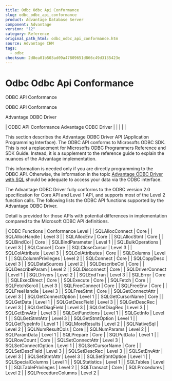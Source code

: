 ```yaml
---
title: Odbc Odbc Api Conformance
slug: odbc_odbc_api_conformance
product: Advantage Database Server
component: Advantage
version: "12"
category: Reference
original_path_html: odbc_odbc_api_conformance.htm
source: Advantage CHM
tags:
  - odbc
checksum: 2d8ea01b503ad09a47809651d866c49d3135423e
---
```


# Odbc Odbc Api Conformance

ODBC API Conformance

ODBC API Conformance

Advantage ODBC Driver

| ODBC API Conformance  Advantage ODBC Driver |  |  |  |  |

This section describes the Advantage ODBC Driver API (Application Programming Interface). The ODBC API conforms to Microsofts ODBC SDK. This is not a replacement for Microsofts ODBC Programmers Reference and SDK Guide. Instead, it is a supplement to the reference guide to explain the nuances of the Advantage implementation.

This information is needed only if you are directly programming to the ODBC API. Otherwise, the information in the topic [Advantage ODBC Driver with SQL](odbc_advantage_odbc_driver_with_sql.md) should be adequate to access your data via the ODBC interface.

The Advantage ODBC Driver fully conforms to the ODBC version 2.0 specification for Core API and Level 1 API, and supports most of the Level 2 function calls. The following lists the ODBC API functions supported by the Advantage ODBC Driver.

Detail is provided for those APIs with potential differences in implementation compared to the Microsoft ODBC API definitions.

| ODBC Functions | Conformance Level |
| SQLAllocConnect | Core |
| SQLAllocHandle | Level 3 |
| SQLAllocEnv | Core |
| SQLAllocStmt | Core |
| SQLBindCol | Core |
| SQLBindParameter | Level 1 |
| SQLBulkOperations | Level 3 |
| SQLCancel | Core |
| SQLCloseCursor | Level 3 |
| SQLColAttribute | Level 3 |
| SQLColAttributes | Core |
| SQLColumns | Level 1 |
| SQLColumnPrivileges | Level 2 |
| SQLConnect | Core |
| SQLCopyDesc | Level 3 |
| SQLDataSources | Level 2 |
| SQLDescribeCol | Core |
| SQLDescribeParam | Level 2 |
| SQLDisconnect | Core |
| SQLDriverConnect | Level 1 |
| SQLDrivers | Level 2 |
| SQLEndTran | Level 3 |
| SQLError | Core |
| SQLExecDirect | Core |
| SQLExecute | Core |
| SQLFetch | Core |
| SQLFetchScroll | Level 3 |
| SQLFreeConnect | Core |
| SQLFreeEnv | Core |
| SQLFreeHandle | Level 3 |
| SQLFreeStmt | Core |
| SQLGetConnectAttr | Level 3 |
| SQLGetConnectOption | Level 1 |
| SQLGetCursorName | Core |
| SQLGetData | Level 1 |
| SQLGetDescField | Level 3 |
| SQLGetDescRec | Level 3 |
| SQLGetDiagField | Level 3 |
| SQLGetDiagRec | Level 3 |
| SQLGetEnvAttr | Level 3 |
| SQLGetFunctions | Level 1 |
| SQLGetInfo | Level 1 |
| SQLGetStmtAttr | Level 3 |
| SQLGetStmtOption | Level 1 |
| SQLGetTypeInfo | Level 1 |
| SQLMoreResults | Level 2 |
| SQLNativeSql | Level 2 |
| SQLNumResultCols | Core |
| SQLNumParams | Level 2 |
| SQLParamData | Level 1 |
| SQLPrepare | Core |
| SQLPutData | Level 1 |
| SQLRowCount | Core |
| SQLSetConnectAttr | Level 3 |
| SQLSetConnectOption | Level 1 |
| SQLSetCursorName | Core |
| SQLSetDescField | Level 3 |
| SQLSetDescRec | Level 3 |
| SQLSetEnvAttr | Level 3 |
| SQLSetStmtAttr | Level 3 |
| SQLSetStmtOption | Level 1 |
| SQLSpecialColumns | Level 1 |
| SQLStatistics | Level 1 |
| SQLTables | Level 1 |
| SQLTablePrivileges | Level 2 |
| SQLTransact | Core |
| SQLProcedures | Level 2 |
| SQLProcedureColumns | Level 2 |
